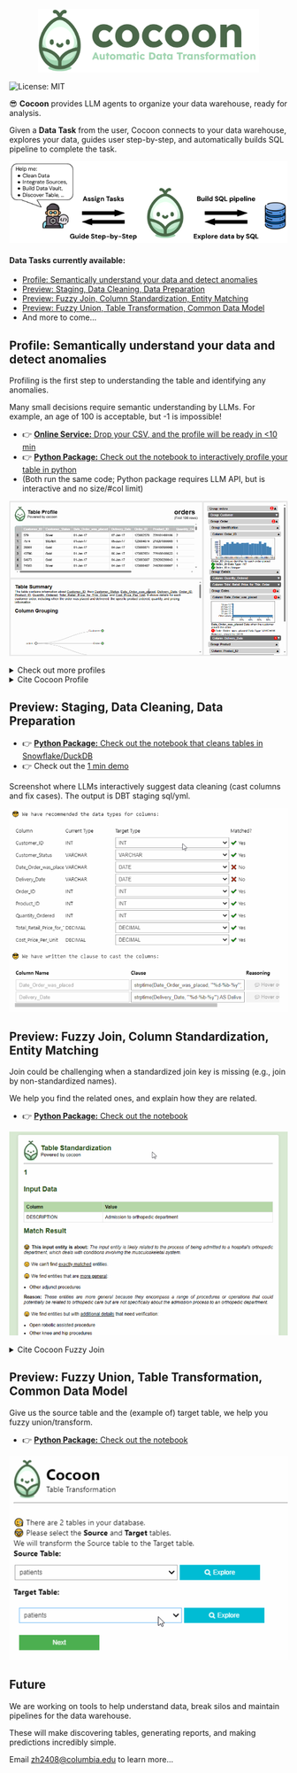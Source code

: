<div align="center">
  <img src="./images/cocoon_logo.png" alt="Cocoon Logo" width="400"/>
</div>

![License: MIT](https://img.shields.io/badge/License-MIT-yellow.svg)

😎 **Cocoon** provides LLM agents to organize your data warehouse, ready for analysis.

Given a **Data Task** from the user, Cocoon connects to your data warehouse, explores your data, guides user step-by-step, and automatically builds SQL pipeline to complete the task.

<div align="center">
  <img src="./images/arch.png" alt="Cocoon Logo" />
</div>

#### Data Tasks currently available:
- [Profile: Semantically understand your data and detect anomalies](#profile-semantically-understand-your-data-and-detect-anomalies)
- [Preview: Staging, Data Cleaning, Data Preparation](#preview-staging-data-cleaning-data-preparation)
- [Preview: Fuzzy Join, Column Standardization, Entity Matching](#preview-fuzzy-join-column-standardization-entity-matching)
- [Preview: Fuzzy Union, Table Transformation, Common Data Model](#preview-fuzzy-union-table-transformation-common-data-model)
- And more to come...


## Profile: Semantically understand your data and detect anomalies


Profiling is the first step to understanding the table and identifying any anomalies.

Many small decisions require semantic understanding by LLMs. For example, an age of 100 is acceptable, but -1 is impossible!

- 👉 [**Online Service:** Drop your CSV, and the profile will be ready in <10 min](https://cocoon-data-transformation.github.io/page/)
- 👉 [**Python Package:** Check out the notebook to interactively profile your table in python](https://colab.research.google.com/github/Cocoon-Data-Transformation/cocoon/blob/main/demo/Cocoon_Profile.ipynb)
- (Both run the same code; Python package requires LLM API, but is interactive and no size/#col limit)
  
![](./images/profile.gif)

<details>
  <summary>Check out more profiles</summary>
  
| Dataset Title                              | Profile Link |
|--------------------------------------------|--------------|
| AQI and Latitude/Longitude of Countries    | [View Profile](https://cocoon-data-transformation.github.io/page/profile_gallery/Cocoon_Profile_AQI_and_Lat_Long_of_Countries.html) |
| 2020 Property Sales Data                   | [View Profile](https://cocoon-data-transformation.github.io/page/profile_gallery/Cocoon_Profile__2020_property_sales_data.html) |
| AAC Shelter Cat Outcome                    | [View Profile](https://cocoon-data-transformation.github.io/page/profile_gallery/Cocoon_Profile_aac_shelter_cat_outcome_eng.html) |
| Books                                      | [View Profile](https://cocoon-data-transformation.github.io/page/profile_gallery/Cocoon_Profile_books.html) |
| Cancer                                     | [View Profile](https://cocoon-data-transformation.github.io/page/profile_gallery/Cocoon_Profile_cancer.html) |
| Divorces 2000-2015                         | [View Profile](https://cocoon-data-transformation.github.io/page/profile_gallery/Cocoon_Profile_divorces_2000_2015_original.html) |
| German Credit Data                         | [View Profile](https://cocoon-data-transformation.github.io/page/profile_gallery/Cocoon_Profile_german_credit_data.html) |
| K-Drama                                    | [View Profile](https://cocoon-data-transformation.github.io/page/profile_gallery/Cocoon_Profile_kdrama.html) |
| Patients                                   | [View Profile](https://cocoon-data-transformation.github.io/page/profile_gallery/Cocoon_Profile_patients.html) |
| Used Car Data                              | [View Profile](https://cocoon-data-transformation.github.io/page/profile_gallery/Cocoon_Profile_used_car_data_new.html) |

</details>

<details>
  <summary>Cite Cocoon Profile</summary>
  
```
@article{huang2024cocoon,
  title={Cocoon: Semantic Table Profiling Using Large Language Models},
  author={Huang, Zezhou and Wu, Eugene},
  journal={arXiv preprint arXiv:2404.12552},
  year={2024}
}
```

</details>

## Preview: Staging, Data Cleaning, Data Preparation



- 👉 [**Python Package:** Check out the notebook that cleans tables in Snowflake/DuckDB](https://colab.research.google.com/github/Cocoon-Data-Transformation/cocoon/blob/main/demo/Cocoon_Stage_Demo.ipynb)
- 👉 Check out the [1 min demo](https://youtu.be/D7jw43ccOkg)

Screenshot where LLMs interactively suggest data cleaning (cast columns and fix cases). The output is DBT staging sql/yml.

<kbd>![](./images/stage.gif)</kbd>


## Preview: Fuzzy Join, Column Standardization, Entity Matching

Join could be challenging when a standardized join key is missing (e.g., join by non-standardized names).

We help you find the related ones, and explain how they are related.

- 👉 [**Python Package:** Check out the notebook](https://colab.research.google.com/github/Cocoon-Data-Transformation/cocoon/blob/main/demo/fuzzy_join.ipynb)

<kbd>![](./images/em.gif)</kbd>

<details>
  <summary>Cite Cocoon Fuzzy Join</summary>
  
```
@article{huang2024disambiguate,
  title={Disambiguate Entity Matching through Relation Discovery with Large Language Models},
  author={Huang, Zezhou},
  journal={arXiv preprint arXiv:2403.17344},
  year={2024}
}
```

</details>

## Preview: Fuzzy Union, Table Transformation, Common Data Model

Give us the source table and the (example of) target table, we help you fuzzy union/transform.

- 👉 [**Python Package:** Check out the notebook](https://colab.research.google.com/github/Cocoon-Data-Transformation/cocoon/blob/main/demo/fuzzy_union.ipynb)

<kbd>![](./images/fuzzyunion.gif)</kbd>

## Future

We are working on tools to help understand data, break silos and maintain pipelines for the data warehouse. 

These will make discovering tables, generating reports, and making predictions incredibly simple.

Email zh2408@columbia.edu to learn more...
